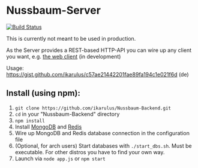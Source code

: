 # Nussbaum-Server

[![Build Status](https://travis-ci.org/ikarulus/Nussbaum.svg?branch=master)](https://travis-ci.org/ikarulus/Nussbaum)

This is currently not meant to be used in production.

As the Server provides a REST-based HTTP-API you can wire up any client you want, e.g. [the web client](https://github.com/ikarulus/Nussbaum-Client) (in development)

Usage: <https://gist.github.com/ikarulus/c57ae21442201fae89fa194c1e021f6d> (de)

## Install (using npm):
1. `git clone https://github.com/ikarulus/Nussbaum-Backend.git`
2. `cd` in your "Nussbaum-Backend" directory
3. `npm install`
4. Install [MongoDB](https://docs.mongodb.com/manual/installation/) and [Redis](https://redis.io/topics/quickstart)
5. Wire up MongoDB and Redis database connection in the configuration file
6. (Optional, for arch users) Start databases with `./start_dbs.sh`. Must be executable. For other distros you have to find your own way.
7. Launch via `node app.js` or `npm start`
